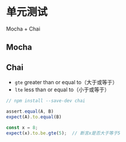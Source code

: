 # 单元测试

Mocha + Chai

## Mocha

## Chai

- `gte` greater than or equal to（大于或等于）
- `lte` less than or equal to（小于或等于）

```js
// npm install --save-dev chai

assert.equal(A, B)
expect(A).to.equal(B)

const x = 8;
expect(x).to.be.gte(5);  // 断言x是否大于等于5
```

